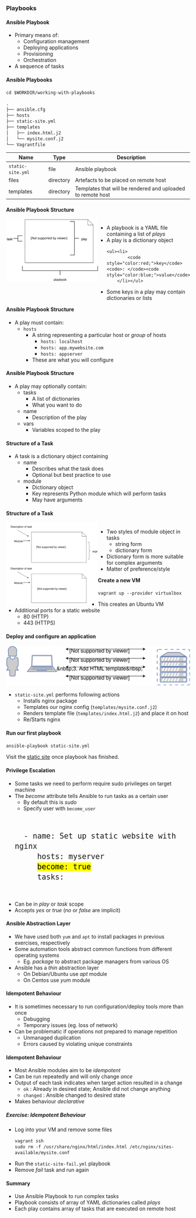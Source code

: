 ### Playbooks


#### Ansible Playbook

* Primary means of:
  * Configuration management
  * Deploying applications
  * Provisioning 
  * Orchestration
* A sequence of tasks



#### Ansible Playbooks

```
cd $WORKDIR/working-with-playbooks
```
```
.
├── ansible.cfg
├── hosts
├── static-site.yml
├── templates
│   ├── index.html.j2
│   └── mysite.conf.j2
└── Vagrantfile
```

| Name  | Type  | Description |
|--- | ---- |   ----- |
| `static-site.yml` | file  | Ansible playbook |
| files        | directory | Artefacts to be placed on remote host |
| templates    | directory | Templates that will be rendered and uploaded to remote host |



#### Ansible Playbook Structure
<div style="width:50%;float:left;">
    <img src="img/playbook-anatomy.svg"/>
</div>

<div style="width:50%;float:left;">
<ul>
<li class="fragment" data-fragment-index="0">
    A playbook is a YAML file containing a list of
    <em>plays</em>
</li>
<li class="fragment" data-fragment-index="1">
    A play is a dictionary object

    <ul><li>
            <code style="color:red;">key</code><code>: </code><code style="color:blue;">value</code>
        </li></ul>
</li>
<li class="fragment" data-fragment-index="2">
    Some keys in a play may contain dictionaries or
    lists
</li>
</ul>
</div>


#### Ansible Playbook Structure

                            
* A play must contain:
   * `hosts`
     * A string representing a particular host or _group_ of hosts
       * `hosts: localhost`
       * `hosts: app.mywebsite.com`
       * `hosts: appserver`
     * These are what you will configure



#### Ansible Playbook Structure

* A play may optionally contain:
   * tasks
     * A list of dictionaries
     * What you want to do
   * name
     * Description of the play
   * vars
     * Variables scoped to the play


#### Structure of a Task

* A task is a dictionary object containing
  * name 
    * Describes what the task does
    * Optional but best practice to use
  * module
    * Dictionary object
    * Key represents Python module which will perform tasks
    * May have arguments


#### Structure of a Task
<div style="width:50%;float:left;">
    <img src="img/playbook-task-anatomy.svg"/>
</div>
<div style="width:50%;float:left;">
    <ul>
        <li>
            Two styles of module object in tasks
            <ul>
                <li>string form</li>
                <li>dictionary form</li>
            </ul>
        </li>
        <li>
            Dictionary form is more suitable for complex arguments
        </li>
        <li>
            Matter of preference/style
        </li>
    </ul>
</div>


#### Create a new VM

```
vagrant up --provider virtualbox
```

* This creates an Ubuntu VM 
* Additional ports for a static website
  * 80 (HTTP)
  * 443 (HTTPS)


#### Deploy and configure an application

![install](img/ansible-nginx-install.svg "Ansible Install nginx")
* `static-site.yml` performs following actions
   + Installs nginx package
   + Templates our nginx config (`templates/mysite.conf.j2`)
   + Renders template file (<code>templates/index.html.j2</code>) and place it on host
   + Re/Starts nginx



#### Run our first playbook

```
ansible-playbook static-site.yml
```

<asciinema-player start-at="10" autoplay="0"  loop="loop" font-size="medium" speed="1"
     theme="solarized-light" src="lib/basic-static-site.json" cols="200" rows="15"></asciinema-player>

Visit the <!-- .element: class="fragment" data-fragment-index="0" -->[static site](http://localhost:8080) once playbook has finished.



#### Privilege Escalation
* Some tasks we need to perform require sudo privileges on target machine
  <!-- .element: class="fragment" data-fragment-index="0" -->
* The <!-- .element: class="fragment" data-fragment-index="1" -->_become_ attribute tells Ansible to run tasks as a certain user
   + By default this is _sudo_
   + Specify user with `become_user`
   <pre style="font-size:18pt;"><code data-trim data-noescape>
    - name: Set up static website with nginx
       hosts: myserver
       <mark >become: true</mark>
       tasks:
   </code></pre>
* Can be in <!-- .element: class="fragment" data-fragment-index="2" -->_play_ or _task_ scope
* Accepts <!-- .element: class="fragment" data-fragment-index="3" --> _yes_ or _true_ (_no_ or _false_ are implicit)


#### Ansible Abstraction Layer
* We have used both <!-- .element: class="fragment" data-fragment-index="0" -->`yum` and `apt` to install packages in previous exercises, respectively
* Some automation tools abstract common functions from different operating systems <!-- .element: class="fragment" data-fragment-index="1" -->
   + Eg. <!-- .element: class="fragment" data-fragment-index="2" -->_package_ to abstract package managers from various OS
* Ansible has a <!-- .element: class="fragment" data-fragment-index="3" -->_thin_ abstraction layer 
   + On Debian/Ubuntu use <!-- .element: class="fragment" data-fragment-index="4" -->_apt_ module
   + On Centos use <!-- .element: class="fragment" data-fragment-index="5" -->_yum_ module 



####  Idempotent Behaviour
* It is sometimes necessary to run configuration/deploy tools more than once
   + Debugging
   + Temporary issues (eg. loss of network)
* Can be problematic if operations not prepared to manage repetition
   + Unmanaged duplication
   + Errors caused by violating unique constraints



#### Idempotent Behaviour
* Most Ansible modules aim to be <!-- .element: class="fragment" data-fragment-index="0" -->_idempotent_
* Can be run repeatedly and will only change <!-- .element: class="fragment" data-fragment-index="1" -->_once_
* Output of each task indicates when target action resulted in a change <!-- .element: class="fragment" data-fragment-index="1" -->
   + `ok` <!-- .element: style="color:green;"  -->: Already in desired state;
     Ansible did not change anything
   + `changed` <!-- .element: style="color:orange;"  -->: Ansible changed to
     desired state
*  Makes behaviour <!-- .element: class="fragment" data-fragment-index="2" -->_declarative_



##### Exercise: Idempotent Behaviour
* Log into your VM and remove some files
   ```
   vagrant ssh
   sudo rm -f /usr/share/nginx/html/index.html /etc/nginx/sites-available/mysite.conf
   ```
   <!-- .element: style="font-size:10pt;"  -->
* Run the `static-site-fail.yml` playbook 
* Remove _fail_ task and run again



#### Summary

* Use Ansible Playbook to run complex tasks
* Playbook consists of array of YAML dictionaries called <em>plays</em>
* Each play contains array of tasks that are executed on remote host
